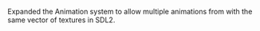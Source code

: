 Expanded the Animation system to allow multiple animations
from with the same vector of textures in SDL2.
